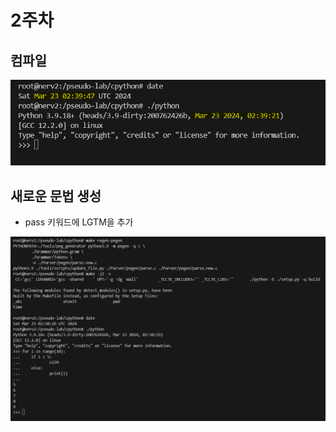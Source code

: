 # 2주차

## 컴파일
<p align="center"><img src="2_week_build.png" /></p>

## 새로운 문법 생성
- pass 키워드에 LGTM을 추가
<p align="center"><img src="2_week_pass.png" /></p>